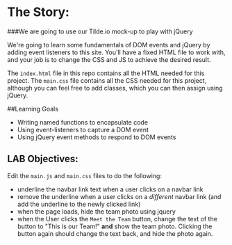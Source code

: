 # The Story: 
###We are going to use our Tilde.io mock-up to play with jQuery

We're going to learn some fundamentals of DOM events and jQuery by adding event listeners to this site.  You'll have a fixed HTML file to work with, and your job is to change the CSS and JS to achieve the desired result.

The `index.html` file in this repo contains all the HTML needed for this project.
The `main.css` file contains all the CSS needed for this project, although you can feel free to add classes, which you can then assign using jQuery.


##Learning Goals

* Writing named functions to encapsulate code
* Using event-listeners to capture a DOM event
* Using jQuery event methods to respond to DOM events

## LAB Objectives:

Edit the `main.js` and `main.css` files to do the following:

* underline the navbar link text when a user clicks on a navbar link
* remove the underline when a user clicks on a *different* navbar link (and add the underline to the newly clicked link)
* when the page loads, hide the team photo using jquery
* when the User clicks the `Meet the Team` button, change the text of the button to "This is our Team!" **and** show the team photo.  Clicking the button again should change the text back, and hide the photo again.

